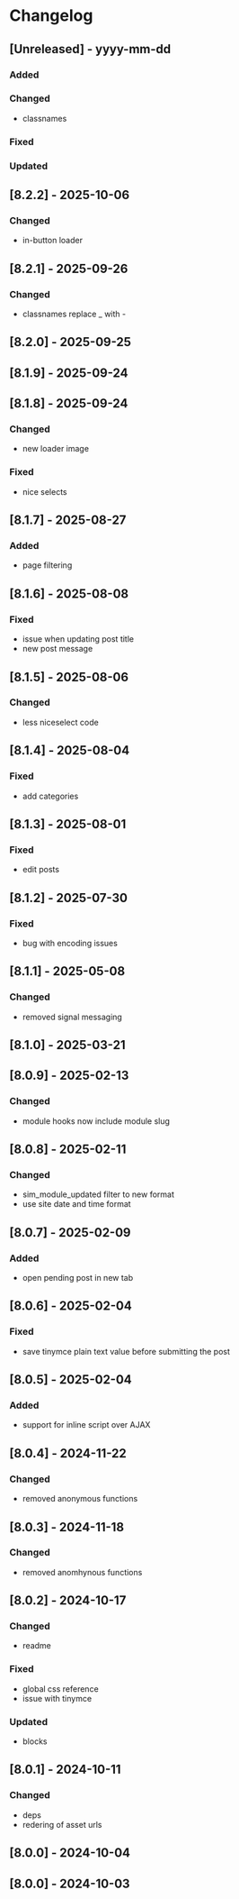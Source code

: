 # Changelog
## [Unreleased] - yyyy-mm-dd

### Added

### Changed
- classnames

### Fixed

### Updated

## [8.2.2] - 2025-10-06


### Changed
- in-button loader

## [8.2.1] - 2025-09-26


### Changed
- classnames replace _ with -

## [8.2.0] - 2025-09-25


## [8.1.9] - 2025-09-24


## [8.1.8] - 2025-09-24


### Changed
- new loader image

### Fixed
- nice selects

## [8.1.7] - 2025-08-27


### Added
- page filtering

## [8.1.6] - 2025-08-08


### Fixed
- issue when updating post title
- new post message

## [8.1.5] - 2025-08-06


### Changed
- less niceselect code

## [8.1.4] - 2025-08-04


### Fixed
- add categories

## [8.1.3] - 2025-08-01


### Fixed
- edit posts

## [8.1.2] - 2025-07-30


### Fixed
- bug with encoding issues

## [8.1.1] - 2025-05-08


### Changed
- removed signal messaging

## [8.1.0] - 2025-03-21


## [8.0.9] - 2025-02-13


### Changed
- module hooks now include module slug

## [8.0.8] - 2025-02-11


### Changed
- sim_module_updated filter to new format
- use site date and time format

## [8.0.7] - 2025-02-09


### Added
- open pending post in new tab

## [8.0.6] - 2025-02-04


### Fixed
- save tinymce plain text value before submitting the post

## [8.0.5] - 2025-02-04


### Added
- support for inline script over AJAX

## [8.0.4] - 2024-11-22


### Changed
- removed anonymous functions

## [8.0.3] - 2024-11-18


### Changed
- removed anomhynous functions

## [8.0.2] - 2024-10-17


### Changed
- readme

### Fixed
- global css reference
- issue with tinymce

### Updated
- blocks

## [8.0.1] - 2024-10-11


### Changed
- deps
- redering of asset urls

## [8.0.0] - 2024-10-04


## [8.0.0] - 2024-10-03
